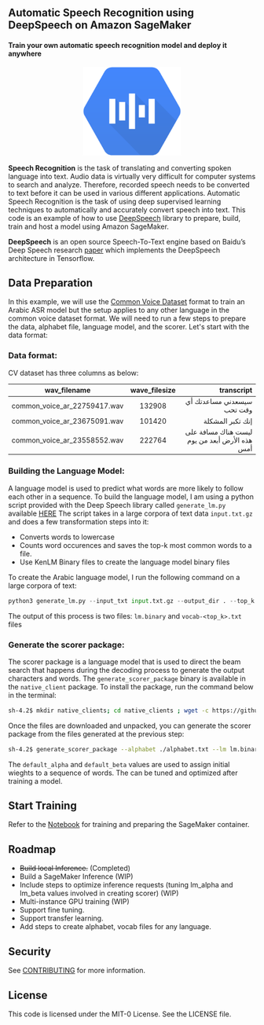 ## Automatic Speech Recognition using DeepSpeech on Amazon SageMaker
#### Train your own automatic speech recognition model and deploy it anywhere
<p align="center">
  <img width="200" height="180" src="./assets/speech.png">
</p>


**Speech Recognition** is the task of translating and converting spoken language into text. Audio data is virtually very difficult for computer systems to search and analyze. Therefore, recorded speech needs to be converted to text before it can be used in various different applications. Automatic Speech Recognition is the task of using deep supervised learning techniques to automatically and accurately convert speech into text. This code is an example of how to use [DeepSpeech](https://github.com/mozilla/DeepSpeech) library to prepare, build, train and host a model using Amazon SageMaker.

**DeepSpeech** is an open source Speech-To-Text engine based on Baidu’s Deep Speech research [paper](https://arxiv.org/pdf/1412.5567.pdf) which implements the DeepSpeech architecture in Tensorflow.

## Data Preparation
In this example, we will use the [Common Voice Dataset](https://commonvoice.mozilla.org/en/datasets) format to train an Arabic ASR model but the setup applies to any other language in the common voice dataset format. We will need to run a few steps to prepare the data, alphabet file, language model, and the scorer. Let's start with the data format:

### Data format:
CV dataset has three columns as below:

| wav_filename   |      wave_filesize      |  transcript |
|----------|:-------------:|------:|
| common_voice_ar_22759417.wav |  132908 | سيسعدني مساعدتك أي وقت تحب |
| common_voice_ar_23675091.wav |    101420   |   إنك تكبر المشكلة |
| common_voice_ar_23558552.wav | 222764 |    ليست هناك مسافة على هذه الأرض أبعد من يوم أمس |

### Building the Language Model:

A language model is used to predict what words are more likely to follow each other in a sequence. To build the language model, I am using a python script provided with the Deep Speech library called `generate_lm.py` available [HERE](https://github.com/mozilla/DeepSpeech/blob/master/data/lm/generate_lm.py) 
The script takes in a large corpora of text data `input.txt.gz` and does a few transformation steps into it:
- Converts words to lowercase
- Counts word occurences and saves the top-k most common words to a file.
- Use KenLM Binary files to create the language model binary files

To create the Arabic language model, I run the following command on a large corpora of text:
```python
python3 generate_lm.py --input_txt input.txt.gz --output_dir . --top_k 500000 --kenlm_bins native_client/kenlm/build/bin/ --arpa_order 5 --max_arpa_memory "85%" --arpa_prune "0|0|1" --binary_a_bits 255 --binary_q_bits 8 --binary_type trie —discount_fallback
```

The output of this process is two files: `lm.binary` and `vocab-<top_k>.txt` files

### Generate the scorer package:
The scorer package is a language model that is used to direct the beam search that happens during the decoding process to generate the output characters and words. The `generate_scorer_package` binary is available in the `native_client` package. To install the package, run the command below in the terminal:

```bash
sh-4.2$ mkdir native_clients; cd native_clients ; wget -c https://github.com/mozilla/DeepSpeech/releases/download/v0.9.3/native_client.amd64.cuda.linux.tar.xz && tar -Jxvf native_client.amd64.cuda.linux.tar.xz 
```
Once the files are downloaded and unpacked, you can generate the scorer package from the files generated at the previous step:

```bash
sh-4.2$ generate_scorer_package --alphabet ./alphabet.txt --lm lm.binary --vocab vocab-500000.txt --package kenlm.scorer --default_alpha 0.6560092006459668 --default_beta 2.3034529727156823
```

The `default_alpha` and `default_beta` values are used to assign initial wieghts to a sequence of words. The can be tuned and optimized after training a model. 


## Start Training
Refer to the [Notebook](notebook/DeepSpeech-SageMaker.ipynb) for training and preparing the SageMaker container.

## Roadmap
- ~~Build local Inference.~~ (Completed)
- Build a SageMaker Inference (WIP)
- Include steps to optimize inference requests (tuning lm_alpha and lm_beta values involved in creating scorer) (WIP)
- Multi-instance GPU training (WIP)
- Support fine tuning.
- Support transfer learning.
- Add steps to create alphabet, vocab files for any language.

## Security

See [CONTRIBUTING](CONTRIBUTING.md#security-issue-notifications) for more information.

## License

This code is licensed under the MIT-0 License. See the LICENSE file.

